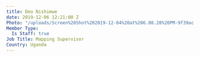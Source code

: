 ```yaml
---
title: Deo Nishimwe
date: 2019-12-06 12:21:00 Z
Photo: "/uploads/Screen%20Shot%202019-12-04%20at%206.08.28%20PM-9f39ac.png"
Member Type:
  Is Staff: true
Job Title: Mapping Supervisor
Country: Uganda
---
```


